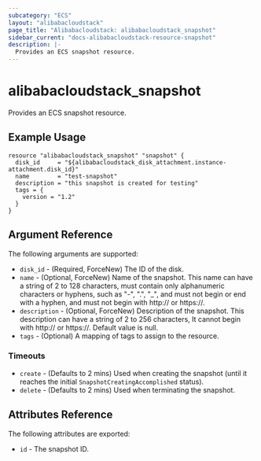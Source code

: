 ```yaml
---
subcategory: "ECS"
layout: "alibabacloudstack"
page_title: "Alibabacloudstack: alibabacloudstack_snapshot"
sidebar_current: "docs-alibabacloudstack-resource-snapshot"
description: |-
  Provides an ECS snapshot resource.
---
```


# alibabacloudstack\_snapshot

Provides an ECS snapshot resource.

## Example Usage

```
resource "alibabacloudstack_snapshot" "snapshot" {
  disk_id     = "${alibabacloudstack_disk_attachment.instance-attachment.disk_id}"
  name        = "test-snapshot"
  description = "this snapshot is created for testing"
  tags = {
    version = "1.2"
  }
}
```

## Argument Reference

The following arguments are supported:

* `disk_id` - (Required, ForceNew) The ID of the disk.
* `name` - (Optional, ForceNew) Name of the snapshot. This name can have a string of 2 to 128 characters, must contain only alphanumeric characters or hyphens, such as "-", ".", "_", and must not begin or end with a hyphen, and must not begin with http:// or https://.
* `description` - (Optional, ForceNew) Description of the snapshot. This description can have a string of 2 to 256 characters, It cannot begin with http:// or https://. Default value is null.
* `tags` - (Optional) A mapping of tags to assign to the resource.

### Timeouts

* `create` - (Defaults to 2 mins) Used when creating the snapshot (until it reaches the initial `SnapshotCreatingAccomplished` status). 
* `delete` - (Defaults to 2 mins) Used when terminating the snapshot. 

## Attributes Reference

The following attributes are exported:

* `id` - The snapshot ID.
